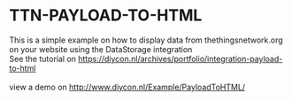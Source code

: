 # TTN-PAYLOAD-TO-HTML

This is a simple example on how to display data from thethingsnetwork.org on your website using the DataStorage integration<br />
See the tutorial on https://diycon.nl/archives/portfolio/integration-payload-to-html<br />
<br />
view a demo on http://www.diycon.nl/Example/PayloadToHTML/
